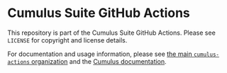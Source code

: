 # Cumulus Suite GitHub Actions

This repository is part of the Cumulus Suite GitHub Actions. Please see `LICENSE` for copyright and license details.

For documentation and usage information, please see [the main `cumulus-actions` organization](https://github.com/cumulus-actions) and the [Cumulus documentation](https://cumulusci.readthedocs.io).

